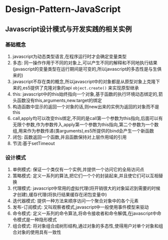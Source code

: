 # Design-Pattern-JavaScript

## Javascript设计模式与开发实践的相关实例

### 基础概念
1. javascript为动态类型语言,在程序运行时才会确定变量类型
2. 多态: 同一操作作用于不同的对象上,可以产生不同的解释和不同地执行结果(javascript的变量类型在运行期间是可变的,所以javascript的多态性是与生俱来的)
3. javascript不存在类的概念,所以javascript中的对象都是从原型对象上克隆下来的,es5提供了克隆对象的api  `object.create()` 来实现原型继承
4. this: javascript中的this始终指向一个对象,基于函数的执行环境动态绑定的,箭头函数没有this,arguments,new.target的绑定
5. 构造函数中显示的返回一个对象的话,则new出来的实例为返回的对象而不是this
6. call,apply均可以改变this绑定,不同的是call第一个参数为this指向,后面可以有无限个参数,作为参数传入,apply第一个参数为this指向,第二个参数为一个数组,用来作为参数传递(类arguments),es5所提供的bind会产生一个新函数
7. 闭包: 函数返回一个函数,并且函数保持对上层作用域的引用
8. 节流:基于setTimeout

### 设计模式
1. 单例模式: 保证一个类仅有一个实例,并提供一个访问它的全局访问点
2. 策略模式: 定义一系列的算法,把它们一个个的封装起来,并且使它们可以互相替换
3. 代理模式: javascript中常用的虚拟代理(将开销很大的对象延迟到需要的时候才创建),缓存代理(将执行结果缓存在闭包变量中)
4. 迭代器模式: 提供一种方法来顺序访问一个聚合对象中的各个元素
5. 发布-订阅模式: 又叫观察者模式,javascript中一般使用事件模型来驱动
6. 命令模式: 定义一系列的命令算法,将命令接收者和命令解偶,在javascript中命令模式是一种隐形模式
7. 组合模式: 将对象组合成树形结构,通过对象的多态性,使得用户对单个对象和组合对象的使用具有一致性